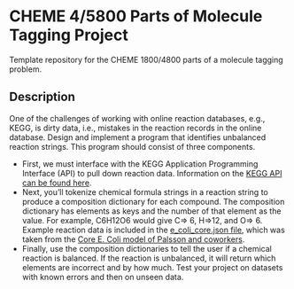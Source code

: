 # CHEME 4/5800 Parts of Molecule Tagging Project
Template repository for the CHEME 1800/4800 parts of a molecule tagging problem. 

## Description
One of the challenges of working with online reaction databases, e.g., KEGG, is dirty data, i.e., mistakes in the reaction records in the online database. 
Design and implement a program that identifies unbalanced reaction strings. This program should consist of three components. 
* First, we must interface with the KEGG Application Programming Interface (API) to pull down reaction data. Information on the [KEGG API can be found here](https://www.kegg.jp/kegg/rest/).
* Next, you’ll tokenize chemical formula strings in a reaction string to produce a composition dictionary for each compound. The composition dictionary has elements as keys and the number of that element as the value. For example, C6H12O6 would give C=> 6, H=>12, and O=> 6. Example reaction data is included in the [e_coli_core.json file](data/e_coli_core.json), which was taken from the [Core E. Coli model of Palsson and coworkers](https://systemsbiology.ucsd.edu/Downloads/EcoliCore).
* Finally, use the composition dictionaries to tell the user if a chemical reaction is balanced. If the reaction is unbalanced, it will return which elements are incorrect and by how much. Test your project on datasets with known errors and then on unseen data.
